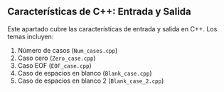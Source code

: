 ## Características de C++: Entrada y Salida<a name="sub1session1"></a>

Este apartado cubre las características de entrada y salida en C++. Los temas incluyen:

1. Número de casos (`Num_cases.cpp`)
2. Caso cero (`Zero_case.cpp`)
3. Caso EOF (`EOF_case.cpp`)
4. Caso de espacios en blanco (`Blank_case.cpp`)
5. Caso de espacios en blanco 2 (`Blank_case_2.cpp`)
